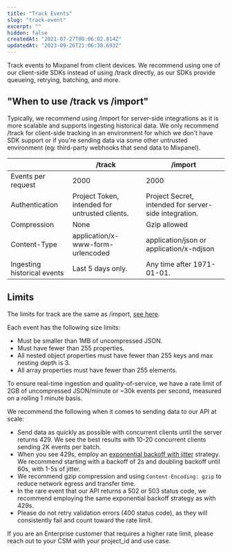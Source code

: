 ```yaml
---
title: "Track Events"
slug: "track-event"
excerpt: ""
hidden: false
createdAt: "2021-07-27T00:06:02.814Z"
updatedAt: "2023-09-26T21:06:38.693Z"
---
```


Track events to Mixpanel from client devices. We recommend using one of our client-side SDKs instead of using /track directly, as our SDKs provide queueing, retrying, batching, and more.

## "When to use /track vs /import"

Typically, we recommend using /import for server-side integrations as it is more scalable and supports ingesting historical data. We only recommend /track for client-side tracking in an environment for which we don't have SDK support or if you're sending data via some other untrusted environment (eg: third-party webhooks that send data to Mixpanel).

|                             | /track                                         | /import                                               |
| --------------------------- | ---------------------------------------------- | ----------------------------------------------------- |
| Events per request          | 2000                                           | 2000                                                  |
| Authentication              | Project Token, intended for untrusted clients. | Project Secret, intended for server-side integration. |
| Compression                 | None                                           | Gzip allowed                                          |
| Content-Type                | application/x-www-form-urlencoded              | application/json or application/x-ndjson              |
| Ingesting historical events | Last 5 days only.                              | Any time after 1971-01-01.                            |

## Limits

The limits for track are the same as /import, [see here](https://developer.mixpanel.com/reference/import-events#rate-limits).

Each event has the following size limits:

- Must be smaller than 1MB of uncompressed JSON.
- Must have fewer than 255 properties.
- All nested object properties must have fewer than 255 keys and max nesting depth is 3.
- All array properties must have fewer than 255 elements.

To ensure real-time ingestion and quality-of-service, we have a rate limit of 2GB of uncompressed JSON/minute or ~30k events per second, measured on a rolling 1 minute basis.

We recommend the following when it comes to sending data to our API at scale:

- Send data as quickly as possible with concurrent clients until the server returns 429. We see the best results with 10-20 concurrent clients sending 2K events per batch.
- When you see 429s, employ an [exponential backoff with jitter](https://docs.aws.amazon.com/general/latest/gr/api-retries.html) strategy. We recommend starting with a backoff of 2s and doubling backoff until 60s, with 1-5s of jitter.
- We recommend gzip compression and using `Content-Encoding: gzip` to reduce network egress and transfer time.
- In the rare event that our API returns a 502 or 503 status code, we recommend employing the same exponential backoff strategy as with 429s.
- Please do not retry validation errors (400 status code), as they will consistently fail and count toward the rate limit.

If you are an Enterprise customer that requires a higher rate limit, please reach out to your CSM with your project_id and use case.
